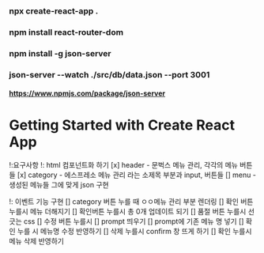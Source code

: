 ### npx create-react-app .

### npm install react-router-dom

### npm install -g json-server

### json-server --watch ./src/db/data.json --port 3001

#### https://www.npmjs.com/package/json-server

# Getting Started with Create React App

!:요구사항
!: html 컴포넌트화 하기
[x] header - 문벅스 메뉴 관리, 각각의 메뉴 버튼들
[x] category - 에스프레소 메뉴 관리 라는 소제목 부분과 input, 버튼들
[] menu - 생성된 메뉴들 그에 맞게 json 구현

!: 이벤트 기능 구현
[] category 버튼 누를 때 ㅇㅇ메뉴 관리 부분 렌더링
[] 확인 버튼 누를시 메뉴 더해지기 
[] 확인버튼 누를시 총 0개 업데이트 되기
[] 품절 버튼 누를시 선 긋는 css
[] 수정 버튼 누를시 
[] prompt 띄우기
[] prompt에 기존 메뉴 명 넣기
[] 확인 누를 시 메뉴명 수정 반영하기
[] 삭제 누를시 confirm 창 뜨게 하기 
[] 확인 누를시 메뉴 삭제 반영하기